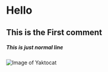 # Hello 
## This is the First comment
##### This is just normal line


![Image of Yaktocat](https://octodex.github.com/images/yaktocat.png)
